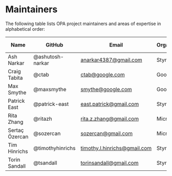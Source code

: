 # Maintainers

The following table lists OPA project maintainers and areas of expertise in alphabetical order:

| Name | GitHub | Email | Organization | Repositories/Area of Expertise | Added/Renewed On |
| --- | --- | --- | --- | --- | --- |
| Ash Narkar | @ashutosh-narkar | anarkar4387@gmail.com | Styra | opa, opa-istio-plugin | 2020-04-14 |
| Craig Tabita | @ctab | ctab@google.com | Google | gatekeeper | 2020-04-14 |
| Max Smythe | @maxsmythe | smythe@google.com | Google | frameworks/constraints, gatekeeper | 2020-04-14 |
| Patrick East | @patrick-east | east.patrick@gmail.com | Styra | opa | 2020-04-14 |
| Rita Zhang | @ritazh | rita.z.zhang@gmail.com | Microsoft | frameworks/constraints, gatekeeper | 2020-04-14 |
| Sertaç Özercan | @sozercan | sozercan@gmail.com | Microsoft | gatekeeper | 2020-04-14 |
| Tim Hinrichs | @timothyhinrichs | timothy.l.hinrichs@gmail.com | Styra | all repositories | 2020-04-14 |
| Torin Sandall | @tsandall | torinsandall@gmail.com | Styra | all repositories | 2020-04-14 |